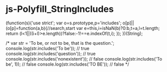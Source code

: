 # js-Polyfill_StringIncludes

(function(s){'use strict';
 var o=s.prototype,p='includes';
 o[p]||(o[p]=function(a,b){//search,start
  var e=this,i=isNaN(b)?0:b,t=a,l=t.length;
  return (l<1||((i+l)>e.length))?false:-1!==e.indexOf(t,i);
 });
})(String);

/*
var str = 'To be, or not to be, that is the question.';
console.log(str.includes('To be'));       // true
console.log(str.includes('question'));    // true
console.log(str.includes('nonexistent')); // false
console.log(str.includes('To be', 1));    // false
console.log(str.includes('TO BE'));       // false
*/
